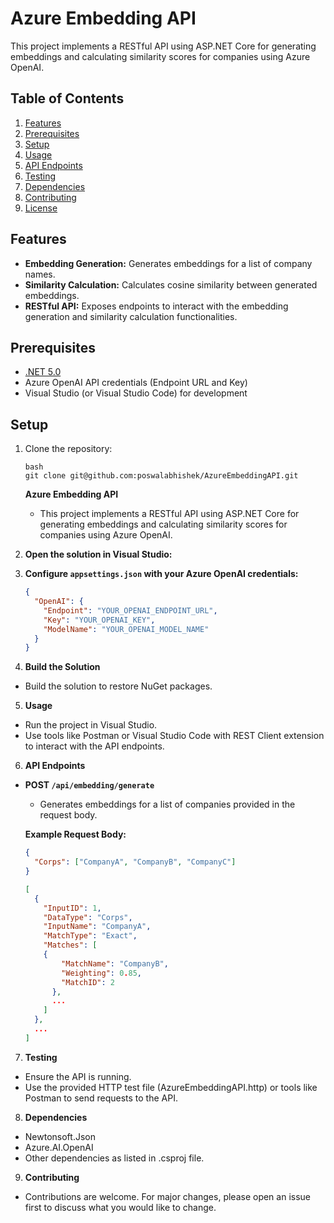 # Azure Embedding API

This project implements a RESTful API using ASP.NET Core for generating embeddings and calculating similarity scores for companies using Azure OpenAI.

## Table of Contents
1. [Features](#features)
2. [Prerequisites](#prerequisites)
3. [Setup](#setup)
4. [Usage](#usage)
5. [API Endpoints](#api-endpoints)
6. [Testing](#testing)
7. [Dependencies](#dependencies)
8. [Contributing](#contributing)
9. [License](#license)

## Features
- **Embedding Generation:** Generates embeddings for a list of company names.
- **Similarity Calculation:** Calculates cosine similarity between generated embeddings.
- **RESTful API:** Exposes endpoints to interact with the embedding generation and similarity calculation functionalities.

## Prerequisites
- [.NET 5.0](https://dotnet.microsoft.com/download/dotnet/5.0)
- Azure OpenAI API credentials (Endpoint URL and Key)
- Visual Studio (or Visual Studio Code) for development

## Setup
1. Clone the repository:
   ```
   bash
   git clone git@github.com:poswalabhishek/AzureEmbeddingAPI.git 
   ```
    **Azure Embedding API**

    - This project implements a RESTful API using ASP.NET Core for generating embeddings and calculating similarity scores for companies using Azure OpenAI.


2. **Open the solution in Visual Studio:**

3. **Configure `appsettings.json` with your Azure OpenAI credentials:**

   ```json
   {
     "OpenAI": {
       "Endpoint": "YOUR_OPENAI_ENDPOINT_URL",
       "Key": "YOUR_OPENAI_KEY",
       "ModelName": "YOUR_OPENAI_MODEL_NAME"
     }
   }
   ```
   
4. **Build the Solution**

- Build the solution to restore NuGet packages.

5. **Usage**

- Run the project in Visual Studio.
- Use tools like Postman or Visual Studio Code with REST Client extension to interact with the API endpoints.

6. **API Endpoints**

- **POST `/api/embedding/generate`**

  - Generates embeddings for a list of companies provided in the request body.

  **Example Request Body:**

  ```json
  {
    "Corps": ["CompanyA", "CompanyB", "CompanyC"]
  }
  ```
  ```json
  [
    {
      "InputID": 1,
      "DataType": "Corps",
      "InputName": "CompanyA",
      "MatchType": "Exact",
      "Matches": [
      {
          "MatchName": "CompanyB",
          "Weighting": 0.85,
          "MatchID": 2
        },
        ...
      ]
    },
    ...
  ]
  ```

7. **Testing**

- Ensure the API is running.
- Use the provided HTTP test file (AzureEmbeddingAPI.http) or tools like Postman to send requests to the API.

8. **Dependencies**

- Newtonsoft.Json
- Azure.AI.OpenAI
- Other dependencies as listed in .csproj file.

9. **Contributing**

- Contributions are welcome. For major changes, please open an issue first to discuss what you would like to change.
